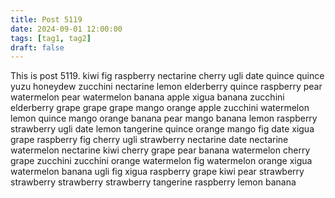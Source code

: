 ```yaml
---
title: Post 5119
date: 2024-09-01 12:00:00
tags: [tag1, tag2]
draft: false
---
```

This is post 5119.
kiwi
fig
raspberry
nectarine
cherry
ugli
date
quince
quince
yuzu
honeydew
zucchini
nectarine
lemon
elderberry
quince
raspberry
pear
watermelon
pear
watermelon
banana
apple
xigua
banana
zucchini
elderberry
grape
grape
grape
mango
orange
apple
zucchini
watermelon
lemon
quince
mango
orange
banana
pear
mango
banana
lemon
raspberry
strawberry
ugli
date
lemon
tangerine
quince
orange
mango
fig
date
xigua
grape
raspberry
fig
cherry
ugli
strawberry
nectarine
date
nectarine
watermelon
nectarine
kiwi
cherry
grape
pear
banana
watermelon
cherry
grape
zucchini
zucchini
orange
watermelon
fig
watermelon
orange
xigua
watermelon
banana
ugli
fig
xigua
raspberry
grape
kiwi
pear
strawberry
strawberry
strawberry
strawberry
tangerine
raspberry
lemon
banana
